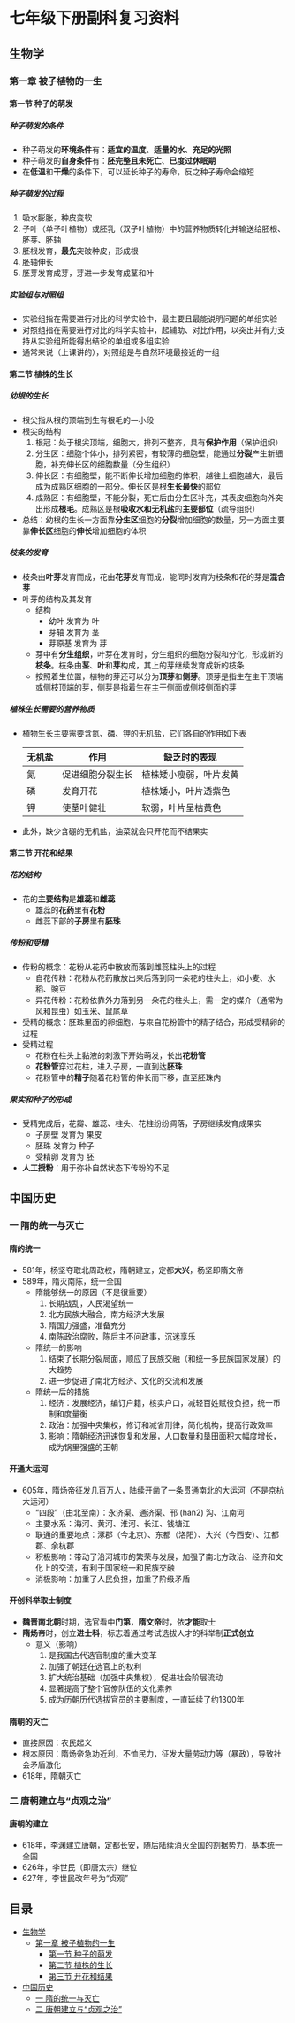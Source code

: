 # 七年级下册副科复习资料

## 生物学

### 第一章 被子植物的一生

#### 第一节 种子的萌发

##### 种子萌发的条件
- 种子萌发的**环境条件**有：**适宜的温度**、**适量的水**、**充足的光照**
- 种子萌发的**自身条件**有：**胚完整且未死亡**、**已度过休眠期**
- 在**低温**和**干燥**的条件下，可以延长种子的寿命，反之种子寿命会缩短

##### 种子萌发的过程
1. 吸水膨胀，种皮变软
2. 子叶（单子叶植物）或胚乳（双子叶植物）中的营养物质转化并输送给胚根、胚芽、胚轴
3. 胚根发育，**最先**突破种皮，形成根
4. 胚轴伸长
5. 胚芽发育成芽，芽进一步发育成茎和叶

##### 实验组与对照组
- 实验组指在需要进行对比的科学实验中，最主要且最能说明问题的单组实验
- 对照组指在需要进行对比的科学实验中，起辅助、对比作用，以突出并有力支持从实验组所能得出结论的单组或多组实验
- 通常来说（上课讲的），对照组是与自然环境最接近的一组

#### 第二节 植株的生长

##### 幼根的生长
- 根尖指从根的顶端到生有根毛的一小段
- 根尖的结构
  1. 根冠：处于根尖顶端，细胞大，排列不整齐，具有**保护作用**（保护组织）
  2. 分生区：细胞个体小，排列紧密，有较薄的细胞壁，能通过**分裂**产生新细胞，补充伸长区的细胞数量（分生组织）
  3. 伸长区：有细胞壁，能不断伸长增加细胞的体积，越往上细胞越大，最后成为成熟区细胞的一部分。伸长区是根**生长最快**的部位
  4. 成熟区：有细胞壁，不能分裂，死亡后由分生区补充，其表皮细胞向外突出形成**根毛**。成熟区是根**吸收水和无机盐**的**主要部位**（疏导组织）
- 总结：幼根的生长一方面靠**分生区**细胞的**分裂**增加细胞的数量，另一方面主要靠**伸长区**细胞的**伸长**增加细胞的体积

##### 枝条的发育
- 枝条由**叶芽**发育而成，花由**花芽**发育而成，能同时发育为枝条和花的芽是**混合芽**
- 叶芽的结构及其发育
  - 结构
    - 幼叶 发育为 叶
    - 芽轴 发育为 茎
    - 芽原基 发育为 芽
  - 芽中有**分生组织**，叶芽在发育时，分生组织的细胞分裂和分化，形成新的**枝条**。枝条由**茎**、**叶**和**芽**构成，其上的芽继续发育成新的枝条
  - 按照着生位置，植物的芽还可以分为**顶芽**和**侧芽**。顶芽是指生在主干顶端或侧枝顶端的芽，侧芽是指着生在主干侧面或侧枝侧面的芽

##### 植株生长需要的营养物质
  - 植物生长主要需要含氮、磷、钾的无机盐，它们各自的作用如下表

    | 无机盐 | 作用             | 缺乏时的表现           |
    | ------ | ---------------- | ---------------------- |
    | 氮     | 促进细胞分裂生长 | 植株矮小瘦弱，叶片发黄 |
    | 磷     | 发育开花         | 植株矮小，叶片透紫色   |
    | 钾     | 使茎叶健壮       | 软弱，叶片呈枯黄色     |

  - 此外，缺少含硼的无机盐，油菜就会只开花而不结果实

#### 第三节 开花和结果

##### 花的结构
- 花的**主要结构**是**雄蕊**和**雌蕊**
  - 雄蕊的**花药**里有**花粉**
  - 雌蕊下部的**子房**里有**胚珠**

##### 传粉和受精
- 传粉的概念：花粉从花药中散放而落到雌蕊柱头上的过程
  - 自花传粉：花粉从花药散放出来后落到同一朵花的柱头上，如小麦、水稻、豌豆
  - 异花传粉：花粉依靠外力落到另一朵花的柱头上，需一定的媒介（通常为风和昆虫）如玉米、鼠尾草
- 受精的概念：胚珠里面的卵细胞，与来自花粉管中的精子结合，形成受精卵的过程
- 受精过程
  - 花粉在柱头上黏液的刺激下开始萌发，长出**花粉管**
  - **花粉管**穿过花柱，进入子房，一直到达**胚珠**
  - 花粉管中的**精子**随着花粉管的伸长而下移，直至胚珠内

##### 果实和种子的形成
- 受精完成后，花瓣、雄蕊、柱头、花柱纷纷凋落，子房继续发育成果实
  - 子房壁 发育为 果皮
  - 胚珠 发育为 种子
  - 受精卵 发育为 胚
- **人工授粉**：用于弥补自然状态下传粉的不足

## 中国历史

### 一 隋的统一与灭亡

#### 隋的统一
- 581年，杨坚夺取北周政权，隋朝建立，定都**大兴**，杨坚即隋文帝
- 589年，隋灭南陈，统一全国
  - 隋能够统一的原因（不是很重要）
    1. 长期战乱，人民渴望统一
    2. 北方民族大融合，南方经济大发展
    3. 隋国力强盛，准备充分
    4. 南陈政治腐败，陈后主不问政事，沉迷享乐
  - 隋统一的影响
    1. 结束了长期分裂局面，顺应了民族交融（和统一多民族国家发展）的大趋势
    2. 进一步促进了南北方经济、文化的交流和发展
  - 隋统一后的措施
    1. 经济：发展经济，编订户籍，核实户口，减轻百姓赋役负担，统一币制和度量衡
    2. 政治：加强中央集权，修订和减省刑律，简化机构，提高行政效率
    3. 影响：隋朝经济迅速恢复和发展，人口数量和垦田面积大幅度增长，成为锅里强盛的王朝

#### 开通大运河
- 605年，隋炀帝征发几百万人，陆续开凿了一条贯通南北的大运河（不是京杭大运河）
  - “四段”（由北至南）：永济渠、通济渠、邗 (han2) 沟、江南河
  - 主要水系：海河、黄河、淮河、长江、钱塘江
  - 联通的重要地点：涿郡（今北京）、东都（洛阳）、大兴（今西安）、江都郡、余杭郡
  - 积极影响：带动了沿河城市的繁荣与发展，加强了南北方政治、经济和文化上的交流，有利于国家统一和民族交融
  - 消极影响：加重了人民负担，加重了阶级矛盾

#### 开创科举取士制度
- **魏晋南北朝**时期，选官看中**门第**，**隋文帝**时，依**才能**取士
- **隋炀帝**时，创立**进士科**，标志着通过考试选拔人才的科举制**正式创立**
  - 意义（影响）
    1. 是我国古代选官制度的重大变革
    2. 加强了朝廷在选官上的权利
    3. 扩大统治基础（加强中央集权），促进社会阶层流动
    4. 显著提高了整个官僚队伍的文化素养
    5. 成为历朝历代选拔官员的主要制度，一直延续了约1300年

#### 隋朝的灭亡
- 直接原因：农民起义
- 根本原因：隋炀帝急功近利，不恤民力，征发大量劳动力等（暴政），导致社会矛盾激化
- 618年，隋朝灭亡

### 二 唐朝建立与“贞观之治”

#### 唐朝的建立
- 618年，李渊建立唐朝，定都长安，随后陆续消灭全国的割据势力，基本统一全国
- 626年，李世民（即唐太宗）继位
- 627年，李世民改年号为“贞观”

## 目录
- [生物学](#生物学)
  - [第一章 被子植物的一生](#第一章-被子植物的一生)
    - [第一节 种子的萌发](#第一节-种子的萌发)
    - [第二节 植株的生长](#第二节-植株的生长)
    - [第三节 开花和结果](#第三节-开花和结果)
- [中国历史](#中国历史)
  - [一 隋的统一与灭亡](#一-隋的统一与灭亡)
  - [二 唐朝建立与“贞观之治”](#二-唐朝建立与“贞观之治”)
